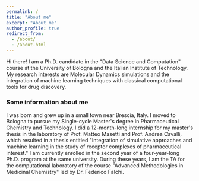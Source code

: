 ```yaml
---
permalink: /
title: "About me"
excerpt: "About me"
author_profile: true
redirect_from: 
  - /about/
  - /about.html
---
```


Hi there! I am a Ph.D. candidate in the "Data Science and Computation" course at the University of Bologna and the Italian Institute of Technology. My research interests are Molecular Dynamics simulations and the integration of machine learning techniques with classical computational tools for drug discovery.

### Some information about me 
I was born and grew up in a small town near Brescia, Italy. I moved to Bologna to pursue my Single-cycle Master's degree in Pharmaceutical Chemistry and Technology. I did a 12-month-long internship for my master's thesis in the laboratory of Prof. Matteo Masetti and Prof. Andrea Cavalli, which resulted in a thesis entitled "Integration of simulative approaches and machine learning in the study of receptor complexes of pharmaceutical interest." I am currently enrolled in the second year of a four-year-long Ph.D. program at the same university.
During these years, I am the TA for the computational laboratory of the course "Advanced Methodologies in Medicinal Chemistry" led by Dr. Federico Falchi.